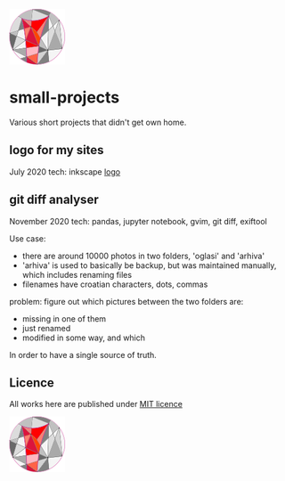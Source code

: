 ![logo](repo-mix.png)

# small-projects
Various short projects that didn't get own home.

## logo for my sites
July 2020
tech: inkscape
[logo](logo)

## git diff analyser
November 2020
tech: pandas, jupyter notebook, gvim, git diff, exiftool

Use case:
- there are around 10000 photos in two folders, 'oglasi' and 'arhiva'
- 'arhiva' is used to basically be backup, but was maintained manually, which includes renaming files
- filenames have croatian characters, dots, commas

problem: figure out which pictures between the two folders are:
- missing in one of them
- just renamed
- modified in some way, and which

In order to have a single source of truth.


## Licence
All works here are published under [MIT licence](LICENCE)

![logo](repo-mix.png)
